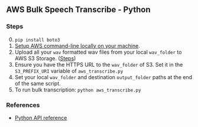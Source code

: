 ## AWS Bulk Speech Transcribe - Python

### Steps

0. `pip install boto3`
1. [Setup AWS command-line locally on your machine](https://docs.aws.amazon.com/transcribe/latest/dg/setup-asc-awscli.html).
2. Upload all your `wav` formatted wav files from your local `wav_folder` to AWS S3 Storage. ([Steps](https://aws.amazon.com/getting-started/hands-on/create-audio-transcript-transcribe/))
3. Ensure you have the HTTPS URL to the `wav_folder` of S3. Set it in the `S3_PREFIX_URI` variable of `aws_transcribe.py`
4. Set your local `wav_folder` and destination `output_folder` paths at the end of the same script.
5. To run bulk transcription: `python aws_transcribe.py`

### References
- [Python API reference](https://docs.aws.amazon.com/transcribe/latest/dg/getting-started-python.html)
